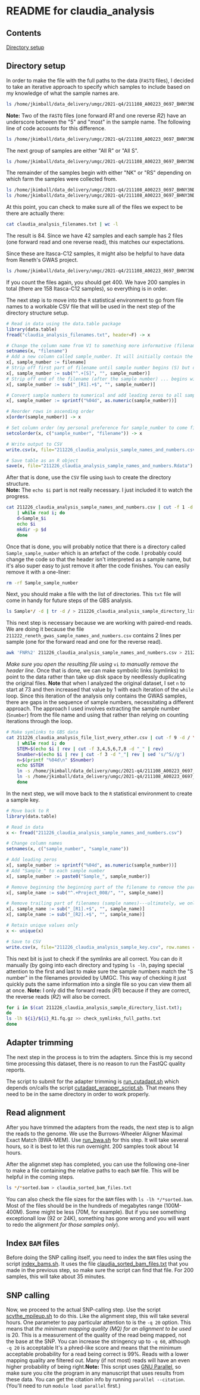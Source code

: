 # README for claudia_analysis

## Contents
[Directory setup](##Directory-setup)

## Directory setup
In order to make the file with the full paths to the data (`FASTQ` files), I decided to take an iterative approach to specify which samples to include based on my knowledge of what the sample names are.
```bash
ls /home/jkimball/data_delivery/umgc/2021-q4/211108_A00223_0697_BHNY3NDSX2/Kimball_Project_008/5-most*fastq.gz >> claudia_analysis_filenames.txt
```
**Note:** Two of the `FASTQ` files (one forward _R1_ and one reverse _R2_) have an underscore between the "5" and "most" in the sample name. The following line of code accounts for this difference.
```bash
ls /home/jkimball/data_delivery/umgc/2021-q4/211108_A00223_0697_BHNY3NDSX2/Kimball_Project_008/5_most*fastq.gz >> claudia_analysis_filenames.txt
```

The next group of samples are either "All R" or "All S".
```bash
ls /home/jkimball/data_delivery/umgc/2021-q4/211108_A00223_0697_BHNY3NDSX2/Kimball_Project_008/All*fastq.gz >> claudia_analysis_filenames.txt
```
The remainder of the samples begin with either "NK" or "RS" depending on which farm the samples were collected from.
```bash
ls /home/jkimball/data_delivery/umgc/2021-q4/211108_A00223_0697_BHNY3NDSX2/Kimball_Project_008/NK*fastq.gz >> claudia_analysis_filenames.txt
ls /home/jkimball/data_delivery/umgc/2021-q4/211108_A00223_0697_BHNY3NDSX2/Kimball_Project_008/RS*fastq.gz >> claudia_analysis_filenames.txt
```
At this point, you can check to make sure all of the files we expect to be there are actually there:
```bash
cat claudia_analysis_filenames.txt | wc -l
```
The result is 84. Since we have 42 samples and each sample has 2 files (one forward read and one reverse read), this matches our expectations.

Since these are Itasca-C12 samples, it might also be helpful to have data from Reneth's GWAS project.
```bash
ls /home/jkimball/data_delivery/umgc/2021-q4/211108_A00223_0697_BHNY3NDSX2/Kimball_Project_008/IC12*fastq.gz >> claudia_analysis_filenames.txt
```
If you count the files again, you should get 400. We have 200 samples in total (there are 158 Itasca-C12 samples), so everything is in order.

The next step is to move into the `R` statistical environment to go from file names to a workable CSV file that will be used in the next step of the directory structure setup.
```R
# Read in data using the data.table package
library(data.table)
fread("claudia_analysis_filenames.txt", header=F) -> x

# Change the column name from V1 to something more informative (filename)
setnames(x, "filename")
# Add a new column called sample_number. It will initially contain the entire filename, but we will work to retain only the sample number
x[, sample_number := filename]
# Strip off first part of filename until sample number begins (S) but do not include it.
x[, sample_number := sub("^.+[S]", "", sample_number)]
# Strip off end of the filename (after the sample number) ... begins with "_R1" or "_R2"
x[, sample_number := sub("_[R1].+$", "", sample_number)]

# Convert sample numbers to numerical and add leading zeros to all samples (to help with sorting).
x[, sample_number := sprintf("%04d", as.numeric(sample_number))]

# Reorder rows in ascending order
x[order(sample_number)] -> x

# Set column order (my personal preference for sample_number to come first)
setcolorder(x, c("sample_number", "filename")) -> x

# Write output to CSV
write.csv(x, file="211226_claudia_analysis_sample_names_and_numbers.csv", row.names=FALSE, col.names=FALSE, sep=",", quote=FALSE)

# Save table as an R object
save(x, file="211226_claudia_analysis_sample_names_and_numbers.Rdata")
```
After that is done, use the `CSV` file using `bash` to create the directory structure.<br>
**Note:** The `echo $i` part is not really necessary. I just included it to watch the progress.
```bash
cat 211226_claudia_analysis_sample_names_and_numbers.csv | cut -f 1 -d , \
	| while read i; do
	d=Sample_$i
	echo $i
	mkdir -p $d
	done
```
Once that is done, you will probably notice that there is a directory called `Sample_sample_number` which is an artefact of the code. I probably could change the code so that the header isn't interpreted as a sample name, but it's also super easy to just remove it after the code finishes. You can easily remove it with a one-liner:
```bash
rm -rf Sample_sample_number
```

Next, you should make a file with the list of directories. This `txt` file will come in handy for future steps of the GBS analysis.
```bash
ls Sample*/ -d | tr -d / > 211226_claudia_analysis_sample_directory_list.txt
```
This next step is necessary because we are working with paired-end reads. We are doing it because the file `211222_reneth_gwas_sample_names_and_numbers.csv` contains 2 lines per sample (one for the forward read and one for the reverse read).
```bash
awk 'FNR%2' 211226_claudia_analysis_sample_names_and_numbers.csv > 211226_claudia_analysis_file_list_every_other.csv
```
_Make sure you open the resulting file using_ `vi` _to manually remove the header line_. Once that is done, we can make symbolic links (symlinks) to point to the data rather than take up disk space by needlessly duplicating the original files. **Note** that when I analyzed the original dataset, I set `n` to start at 73 and then increased that value by 1 with each iteration of the `while` loop. Since this iteration of the analysis only contains the GWAS samples, there are gaps in the sequence of sample numbers, necessitating a different approach. The approach I used involves extracting the sample number (`Snumber`) from the file name and using that rather than relying on counting iterations through the loop.
```bash
# Make symlinks to GBS data
cat 211226_claudia_analysis_file_list_every_other.csv | cut -f 9 -d / \
	| while read i; do
	STEM=$(echo $i | rev | cut -f 3,4,5,6,7,8 -d "_" | rev)
	Snumber=$(echo $i | rev | cut -f 3 -d "_"| rev | sed 's/^S//g')
	n=$(printf "%04d\n" $Snumber)
	echo $STEM
	ln -s /home/jkimball/data_delivery/umgc/2021-q4/211108_A00223_0697_BHNY3NDSX2/Kimball_Project_008/${STEM}_R1_001.fastq.gz Sample_$n/Sample_${n}_R1.fq.gz
	ln -s /home/jkimball/data_delivery/umgc/2021-q4/211108_A00223_0697_BHNY3NDSX2/Kimball_Project_008/${STEM}_R2_001.fastq.gz Sample_$n/Sample_${n}_R2.fq.gz
	done
```
In the next step, we will move back to the `R` statistical environment to create a sample key.
```R
# Move back to R
library(data.table)

# Read in data
x <- fread("211226_claudia_analysis_sample_names_and_numbers.csv")

# Change column names
setnames(x, c("sample_number", "sample_name"))

# Add leading zeros
x[, sample_number := sprintf("%04d", as.numeric(sample_number))]
# Add "Sample_" to each sample number
x[, sample_number := paste0("Sample_", sample_number)]

# Remove beginning the beginning part of the filename to remove the part of the path that is no longer necessary to keep
x[, sample_name := sub("^.+Project_008/", "", sample_name)]

# Remove trailing part of filenames (sample names)---ultimately, we only need one line per sample, not two (a consequence of having 2 files per sample for paired-end reads)
x[, sample_name := sub("_[R1].+$", "", sample_name)]
x[, sample_name := sub("_[R2].+$", "", sample_name)]

# Retain unique values only
x <- unique(x)

# Save to CSV
write.csv(x, file="211226_claudia_analysis_sample_key.csv", row.names = FALSE, sep=",", quote=FALSE)
```

This next bit is just to check if the symlinks are all correct. You can do it manually (by going into each directory and typing `ls -lh`, paying special attention to the first and last to make sure the sample numbers match the "S number" in the filenames provided by UMGC. This way of checking it just quickly puts the same information into a single file so you can view them all at once. **Note:** I only did the forward reads (_R1_) because if they are correct, the reverse reads (_R2_) will also be correct.
```bash
for i in $(cat 211226_claudia_analysis_sample_directory_list.txt);
do
ls -lh ${i}/${i}_R1.fq.gz >> check_symlinks_full_paths.txt
done
```
## Adapter trimming
The next step in the process is to trim the adapters. Since this is my second time processing this dataset, there is no reason to run the FastQC quality reports.

The script to submit for the adapter trimming is [run_cutadapt.sh](adapter_trimming/run_cutadapt.sh) which depends on/calls the script [cutadapt_wrapper_script.sh](adapter_trimming/cutadapt_wrapper_script.sh). That means they need to be in the same directory in order to work properly.

## Read alignment
After you have trimmed the adapters from the reads, the next step is to align the reads to the genome. We use the Burrows-Wheeler Aligner Maximal Exact Match (BWA-MEM). Use [run_bwa.sh](alignment/run_bwa.sh) for this step. It will take several hours, so it is best to let this run overnight. 200 samples took about 14 hours.

After the alignmet step has completed, you can use the following one-liner to make a file containing the relative paths to each `BAM` file. This will be helpful in the coming steps.
```bash
ls */*sorted.bam > claudia_sorted_bam_files.txt
```
You can also check the file sizes for the `BAM` files with `ls -lh */*sorted.bam`. Most of the files should be in the hundreds of megabytes range (100M-400M). Some might be less (70M, for example). But if you see something exceptionall low (92 or 24K), something has gone wrong and you will want to redo the alignment _for those samples only_).

## Index `BAM` files
Before doing the SNP calling itself, you need to index the `BAM` files using the script [index_bams.sh](index_bams.sh). It uses the file [claudia_sorted_bam_files.txt](helper_files/claudia_sorted_bam_files.txt) that you made in the previous step, so make sure the script can find that file. For 200 samples, this will take about 35 minutes.

## SNP calling
Now, we proceed to the actual SNP-calling step. Use the script [scythe_mpileup.sh](snp_calling/scythe_mpileup.sh) to do this. Like the alignment step, this will take several hours. One parameter to pay particular attention to is the `-q 20` option. This means that _the minimum mapping quality (MQ) for an alignment to be used_ is 20. This is a measurement of the quality of the read being mapped, not the base at the SNP. You can increase the stringency up to `-q 60`, although `-q 20` is acceptable It's a phred-like score and means that the minimum acceptable probability for a read being correct is 99%. Reads with a lower mapping quality are filtered out. Many (if not most) reads will have an even higher probability of being right.**Note:** This script uses [GNU Parallel](https://www.gnu.org/software/parallel/), so make sure you cite the program in any manuscript that uses results from these data. You can get the citation info by running `parallel --citation`. (You'll need to run `module load parallel` first.)
